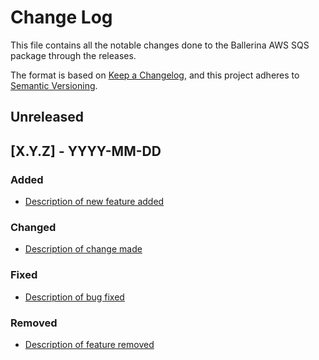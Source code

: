 # Change Log
This file contains all the notable changes done to the Ballerina AWS SQS package through the releases.

The format is based on [Keep a Changelog](https://keepachangelog.com/en/1.0.0/), and this project adheres to [Semantic Versioning](https://semver.org/spec/v2.0.0.html).

## Unreleased

## [X.Y.Z] - YYYY-MM-DD

### Added
- [Description of new feature added](https://github.com/ballerina-platform/ballerina-library/issues/XXXX)

### Changed
- [Description of change made](https://github.com/ballerina-platform/ballerina-library/issues/XXXX)

### Fixed
- [Description of bug fixed](https://github.com/ballerina-platform/ballerina-library/issues/XXXX)

### Removed
- [Description of feature removed](https://github.com/ballerina-platform/ballerina-library/issues/XXXX)

<!-- Example releases for reference:

## [1.0.0] - 2024-12-01

### Added
- [Initial implementation of AWS SQS connector with basic queue operations](https://github.com/ballerina-platform/ballerina-library/issues/XXXX)
- [Support for queue creation, deletion, and listing](https://github.com/ballerina-platform/ballerina-library/issues/XXXX)
- [Message sending and receiving capabilities](https://github.com/ballerina-platform/ballerina-library/issues/XXXX)
- [AWS authentication support with static credentials and profiles](https://github.com/ballerina-platform/ballerina-library/issues/XXXX)

### Changed
- [Updated AWS SDK to version X.Y.Z](https://github.com/ballerina-platform/ballerina-library/issues/XXXX)

### Fixed
- [Fixed issue with message attribute handling](https://github.com/ballerina-platform/ballerina-library/issues/XXXX)

-->
